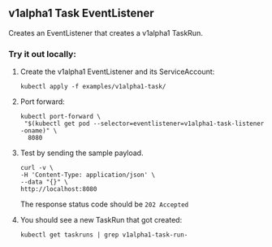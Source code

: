 ## v1alpha1 Task EventListener

Creates an EventListener that creates a v1alpha1 TaskRun.

### Try it out locally:

1. Create the v1alpha1 EventListener and its ServiceAccount:

   ```shell script
   kubectl apply -f examples/v1alpha1-task/
   ```

1. Port forward:

   ```shell script
   kubectl port-forward \
    "$(kubectl get pod --selector=eventlistener=v1alpha1-task-listener -oname)" \
     8080
   ```

1. Test by sending the sample payload.

   ```shell script
   curl -v \
   -H 'Content-Type: application/json' \
   --data "{}" \
   http://localhost:8080
   ```

   The response status code should be `202 Accepted`

1. You should see a new TaskRun that got created:

   ```shell script
   kubectl get taskruns | grep v1alpha1-task-run-
   ```
